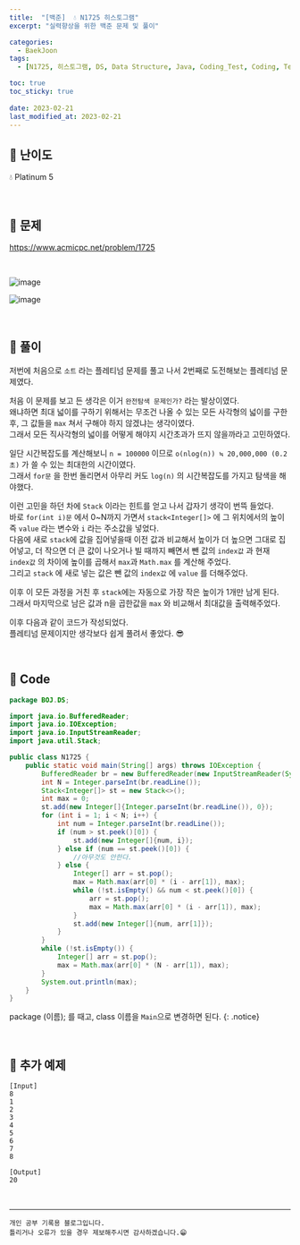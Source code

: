 ```yaml
---
title:  "[백준]  💧 N1725 히스토그램"
excerpt: "실력향상을 위한 백준 문제 및 풀이"

categories:
  - BaekJoon
tags:
  - [N1725, 히스토그램, DS, Data Structure, Java, Coding_Test, Coding, Test, baekJoon, 백준]

toc: true
toc_sticky: true
 
date: 2023-02-21
last_modified_at: 2023-02-21
---
```


## 📌 난이도

  💧 Platinum 5

<br>

## 📌 문제

<https://www.acmicpc.net/problem/1725>

<br>

![image](https://user-images.githubusercontent.com/37824506/220288951-ce204098-1c2f-4998-9918-c6e042fad861.png)

![image](https://user-images.githubusercontent.com/37824506/220289113-1f10e9e8-d88a-4b8d-88a0-b7e3014e2ca8.png)


<br>

## 📌 풀이  

저번에 처음으로 `소트` 라는 플레티넘 문제를 풀고 나서 2번째로 도전해보는 플레티넘 문제였다.  

처음 이 문제를 보고 든 생각은 이거 `완전탐색 문제인가?` 라는 발상이였다.  
왜냐하면 최대 넓이를 구하기 위해서는 무조건 나올 수 있는 모든 사각형의 넓이를 구한후, 그 값들을 `max` 쳐서 구해야 하지 않겠냐는 생각이였다.  
그래서 모든 직사각형의 넓이를 어떻게 해야지 시간초과가 뜨지 않을까라고 고민하였다.  

일단 시간복잡도를 계산해보니 `n = 100000` 이므로 `o(nlog(n)) ≒ 20,000,000 (0.2초)` 가 쓸 수 있는 최대한의 시간이였다.  
그래서 `for문` 을 한번 돌리면서 아무리 커도 `log(n)` 의 시간복잡도를 가지고 탐색을 해야했다.  

이런 고민을 하던 차에 `Stack` 이라는 힌트를 얻고 나서 갑자기 생각이 번뜩 들었다.  
바로 `for(int i)문` 에서 0~N까지 가면서 `stack<Integer[]>` 에 그 위치에서의 높이 즉 `value` 라는 변수와 `i` 라는 주소값을 넣었다.  
다음에 새로 `stack`에 값을 집어넣을때 이전 값과 비교해서 높이가 더 높으면 그대로 집어넣고, 더 작으면 더 큰 값이 나오거나 빌 때까지 빼면서 뺀 값의 `index값` 과 현재 `index값` 의 차이에 높이를 곱해서 `max`과 `Math.max` 를 계산해 주었다.  
그리고 `stack` 에 새로 넣는 값은 뺀 값의 `index값` 에 `value` 를 더해주었다.  

이후 이 모든 과정을 거친 후 `stack`에는 자동으로 가장 작은 높이가 1개만 남게 된다.  
그래서 마지막으로 남은 값과 n을 곱한값을 `max` 와 비교해서 최대값을 출력해주었다.  

이후 다음과 같이 코드가 작성되었다.  
플레티넘 문제이지만 생각보다 쉽게 풀려서 좋았다. 😎 


<br>

## 📌 Code

```java
package BOJ.DS;

import java.io.BufferedReader;
import java.io.IOException;
import java.io.InputStreamReader;
import java.util.Stack;

public class N1725 {
    public static void main(String[] args) throws IOException {
        BufferedReader br = new BufferedReader(new InputStreamReader(System.in));
        int N = Integer.parseInt(br.readLine());
        Stack<Integer[]> st = new Stack<>();
        int max = 0;
        st.add(new Integer[]{Integer.parseInt(br.readLine()), 0});
        for (int i = 1; i < N; i++) {
            int num = Integer.parseInt(br.readLine());
            if (num > st.peek()[0]) {
                st.add(new Integer[]{num, i});
            } else if (num == st.peek()[0]) {
                //아무것도 안한다.
            } else {
                Integer[] arr = st.pop();
                max = Math.max(arr[0] * (i - arr[1]), max);
                while (!st.isEmpty() && num < st.peek()[0]) {
                    arr = st.pop();
                    max = Math.max(arr[0] * (i - arr[1]), max);
                }
                st.add(new Integer[]{num, arr[1]});
            }
        }
        while (!st.isEmpty()) {
            Integer[] arr = st.pop();
            max = Math.max(arr[0] * (N - arr[1]), max);
        }
        System.out.println(max);
    }
}
```

package (이름); 를 때고, class 이름을 `Main`으로 변경하면 된다.
{: .notice} 

<br>

## 📌 추가 예제

```
[Input]
8
1
2
3
4
5
6
7
8

[Output]
20
```  

<br>


***
    개인 공부 기록용 블로그입니다.
    틀리거나 오류가 있을 경우 제보해주시면 감사하겠습니다.😁